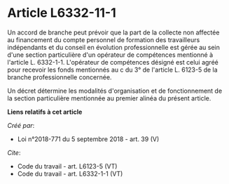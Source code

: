 # Article L6332-11-1

Un accord de branche peut prévoir que la part de la collecte non affectée au financement du compte personnel de formation des
travailleurs indépendants et du conseil en évolution professionnelle est gérée au sein d'une section particulière d'un
opérateur de compétences mentionné à l'article L. 6332-1-1. L'opérateur de compétences désigné est celui agréé pour recevoir
les fonds mentionnés au c du 3° de l'article L. 6123-5 de la branche professionnelle concernée. 

Un décret détermine les modalités d'organisation et de fonctionnement de la section particulière mentionnée au premier alinéa
du présent article.

**Liens relatifs à cet article**

_Créé par_:

  - Loi n°2018-771 du 5 septembre 2018 - art. 39 (V)

_Cite_:

  - Code du travail - art. L6123-5 (VT)
  - Code du travail - art. L6332-1-1 (VT)
